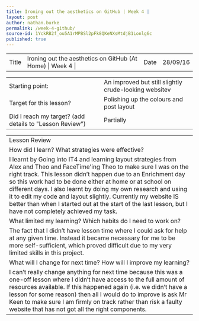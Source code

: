 ```yaml
---
title: Ironing out the aesthetics on GitHub | Week 4 |
layout: post
author: nathan.burke
permalink: /week-4-github/
source-id: 1YckRB2f_ou5A1rMPBSl2pFk8QKeNXsMtdjB1Lonlg6c
published: true
---
```

<table>
  <tr>
    <td>Title</td>
    <td>Ironing out the aesthetics on GitHub (At Home) | Week 4 |</td>
    <td>Date</td>
    <td>28/09/16</td>
  </tr>
</table>


<table>
  <tr>
    <td>Starting point:</td>
    <td>An improved but still slightly crude-looking websitev</td>
  </tr>
  <tr>
    <td>Target for this lesson?</td>
    <td>Polishing up the colours and post layout</td>
  </tr>
  <tr>
    <td>Did I reach my target? 
(add details to "Lesson Review")</td>
    <td> Partially</td>
  </tr>
</table>


<table>
  <tr>
    <td>Lesson Review</td>
  </tr>
  <tr>
    <td>How did I learn? What strategies were effective? </td>
  </tr>
  <tr>
    <td>I learnt by Going into IT4 and learning layout strategies from Alex and Theo and FaceTime'ing Theo to make sure I was on the right track. This lesson didn’t happen due to an Enrichment day so this work had to be done either at home or at school on different days. I also learnt by doing my own research and using it to edit my code and layout slightly. Currently my website IS better than when I started out at the start of the last lesson, but I have not completely achieved my task. </td>
  </tr>
  <tr>
    <td>What limited my learning? Which habits do I need to work on? </td>
  </tr>
  <tr>
    <td>The fact that I didn’t have lesson time where I could ask for help at any given time. Instead it became necessary for me to be more self-sufficient, which proved difficult due to my very limited skills in this project.</td>
  </tr>
  <tr>
    <td>What will I change for next time? How will I improve my learning?</td>
  </tr>
  <tr>
    <td>I can’t really change anything for next time because this was a one-off lesson where I didn’t have access to the full amount of resources available. If this happened again (i.e. we didn’t have a lesson for some reason) then all I would do to improve is ask Mr Keen to make sure I am firmly on track rather than risk a faulty website that has not got all the right components.</td>
  </tr>
</table>


